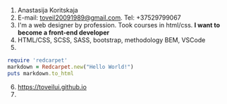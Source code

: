 1. Anastasija Koritskaja
2. E-mail: toveil20091989@gmail.com. Tel: +37529799067
3. I'm a web designer by profession. Took courses in html/css. **I want to become a front-end developer**
4. HTML/CSS, SCSS, SASS, bootstrap, methodology BEM, VSCode
5. 
```ruby
require 'redcarpet'
markdown = Redcarpet.new("Hello World!")
puts markdown.to_html
```
6. https://toveilui.github.io
7.  
